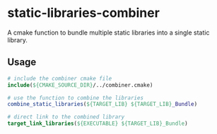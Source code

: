 # static-libraries-combiner

A cmake function to bundle multiple static libraries into a single static library.

## Usage

```cmake
# include the combiner cmake file
include(${CMAKE_SOURCE_DIR}/../combiner.cmake)

# use the function to combine the libraries
combine_static_libraries(${TARGET_LIB} ${TARGET_LIB}_Bundle)

# direct link to the combined library
target_link_libraries(${EXECUTABLE} ${TARGET_LIB}_Bundle)
```
